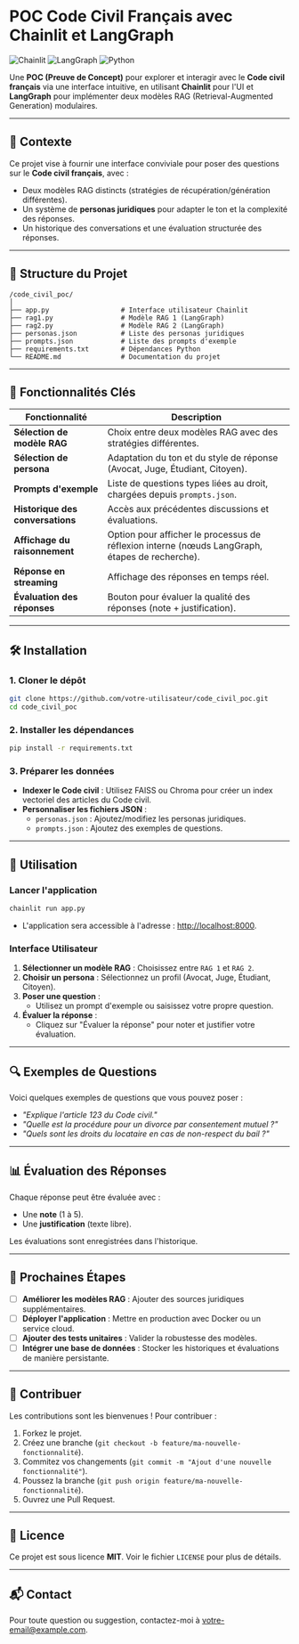 # POC Code Civil Français avec Chainlit et LangGraph

![Chainlit](https://img.shields.io/badge/Chainlit-1.0.0-blue)
![LangGraph](https://img.shields.io/badge/LangGraph-0.0.10-green)
![Python](https://img.shields.io/badge/Python-3.9%2B-yellow)

Une **POC (Preuve de Concept)** pour explorer et interagir avec le **Code civil français** via une interface intuitive, en utilisant **Chainlit** pour l'UI et **LangGraph** pour implémenter deux modèles RAG (Retrieval-Augmented Generation) modulaires.

---

## 📌 **Contexte**
Ce projet vise à fournir une interface conviviale pour poser des questions sur le **Code civil français**, avec :
- Deux modèles RAG distincts (stratégies de récupération/génération différentes).
- Un système de **personas juridiques** pour adapter le ton et la complexité des réponses.
- Un historique des conversations et une évaluation structurée des réponses.

---

## 📂 **Structure du Projet**

```
/code_civil_poc/
│
├── app.py                  # Interface utilisateur Chainlit
├── rag1.py                 # Modèle RAG 1 (LangGraph)
├── rag2.py                 # Modèle RAG 2 (LangGraph)
├── personas.json           # Liste des personas juridiques
├── prompts.json            # Liste des prompts d'exemple
├── requirements.txt        # Dépendances Python
└── README.md               # Documentation du projet
```

---

## 🔧 **Fonctionnalités Clés**

| Fonctionnalité                     | Description                                                                                     |
|-------------------------------------|-------------------------------------------------------------------------------------------------|
| **Sélection de modèle RAG**         | Choix entre deux modèles RAG avec des stratégies différentes.                                  |
| **Sélection de persona**            | Adaptation du ton et du style de réponse (Avocat, Juge, Étudiant, Citoyen).                    |
| **Prompts d'exemple**              | Liste de questions types liées au droit, chargées depuis `prompts.json`.                      |
| **Historique des conversations**   | Accès aux précédentes discussions et évaluations.                                               |
| **Affichage du raisonnement**       | Option pour afficher le processus de réflexion interne (nœuds LangGraph, étapes de recherche). |
| **Réponse en streaming**            | Affichage des réponses en temps réel.                                                          |
| **Évaluation des réponses**         | Bouton pour évaluer la qualité des réponses (note + justification).                            |

---

## 🛠 **Installation**

### 1. Cloner le dépôt
```bash
git clone https://github.com/votre-utilisateur/code_civil_poc.git
cd code_civil_poc
```

### 2. Installer les dépendances
```bash
pip install -r requirements.txt
```

### 3. Préparer les données
- **Indexer le Code civil** : Utilisez FAISS ou Chroma pour créer un index vectoriel des articles du Code civil.
- **Personnaliser les fichiers JSON** :
  - `personas.json` : Ajoutez/modifiez les personas juridiques.
  - `prompts.json` : Ajoutez des exemples de questions.

---

## 🚀 **Utilisation**

### Lancer l'application
```bash
chainlit run app.py
```
- L'application sera accessible à l'adresse : [http://localhost:8000](http://localhost:8000).

### Interface Utilisateur
1. **Sélectionner un modèle RAG** : Choisissez entre `RAG 1` et `RAG 2`.
2. **Choisir un persona** : Sélectionnez un profil (Avocat, Juge, Étudiant, Citoyen).
3. **Poser une question** :
   - Utilisez un prompt d'exemple ou saisissez votre propre question.
4. **Évaluer la réponse** :
   - Cliquez sur "Évaluer la réponse" pour noter et justifier votre évaluation.

---

## 🔍 **Exemples de Questions**
Voici quelques exemples de questions que vous pouvez poser :
- *"Explique l'article 123 du Code civil."*
- *"Quelle est la procédure pour un divorce par consentement mutuel ?"*
- *"Quels sont les droits du locataire en cas de non-respect du bail ?"*

---

## 📊 **Évaluation des Réponses**
Chaque réponse peut être évaluée avec :
- Une **note** (1 à 5).
- Une **justification** (texte libre).

Les évaluations sont enregistrées dans l'historique.

---

## 🔄 **Prochaines Étapes**
- [ ] **Améliorer les modèles RAG** : Ajouter des sources juridiques supplémentaires.
- [ ] **Déployer l'application** : Mettre en production avec Docker ou un service cloud.
- [ ] **Ajouter des tests unitaires** : Valider la robustesse des modèles.
- [ ] **Intégrer une base de données** : Stocker les historiques et évaluations de manière persistante.

---

## 🤝 **Contribuer**
Les contributions sont les bienvenues ! Pour contribuer :
1. Forkez le projet.
2. Créez une branche (`git checkout -b feature/ma-nouvelle-fonctionnalité`).
3. Commitez vos changements (`git commit -m "Ajout d'une nouvelle fonctionnalité"`).
4. Poussez la branche (`git push origin feature/ma-nouvelle-fonctionnalité`).
5. Ouvrez une Pull Request.

---

## 📜 **Licence**
Ce projet est sous licence **MIT**. Voir le fichier `LICENSE` pour plus de détails.

---

## 📬 **Contact**
Pour toute question ou suggestion, contactez-moi à [votre-email@example.com](mailto:votre-email@example.com).